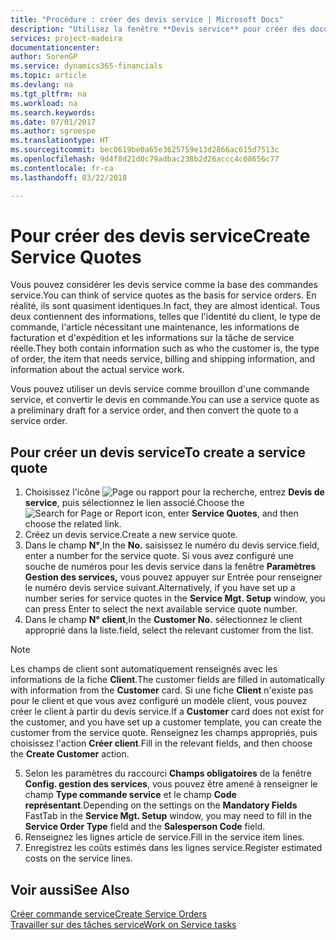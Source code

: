 ```yaml
---
title: "Procédure : créer des devis service | Microsoft Docs"
description: "Utilisez la fenêtre **Devis service** pour créer des documents dans lesquels vous saisissez des informations sur un service, tel que réparation et maintenance, pour des articles de service à la demande du client. Vous pouvez utiliser un devis service comme brouillon d'une commande service, et convertir le devis en commande."
services: project-madeira
documentationcenter: 
author: SorenGP
ms.service: dynamics365-financials
ms.topic: article
ms.devlang: na
ms.tgt_pltfrm: na
ms.workload: na
ms.search.keywords: 
ms.date: 07/01/2017
ms.author: sgroespe
ms.translationtype: HT
ms.sourcegitcommit: bec0619be0a65e3625759e13d2866ac615d7513c
ms.openlocfilehash: 9d4f8d21d0c79adbac238b2d26accc4c08656c77
ms.contentlocale: fr-ca
ms.lasthandoff: 03/22/2018

---
```

# <a name="create-service-quotes"></a><span data-ttu-id="cb3f4-104">Pour créer des devis service</span><span class="sxs-lookup"><span data-stu-id="cb3f4-104">Create Service Quotes</span></span>
<span data-ttu-id="cb3f4-105">Vous pouvez considérer les devis service comme la base des commandes service.</span><span class="sxs-lookup"><span data-stu-id="cb3f4-105">You can think of service quotes as the basis for service orders.</span></span> <span data-ttu-id="cb3f4-106">En réalité, ils sont quasiment identiques.</span><span class="sxs-lookup"><span data-stu-id="cb3f4-106">In fact, they are almost identical.</span></span> <span data-ttu-id="cb3f4-107">Tous deux contiennent des informations, telles que l'identité du client, le type de commande, l'article nécessitant une maintenance, les informations de facturation et d'expédition et les informations sur la tâche de service réelle.</span><span class="sxs-lookup"><span data-stu-id="cb3f4-107">They both contain information such as who the customer is, the type of order, the item that needs service, billing and shipping information, and information about the actual service work.</span></span>
 
<span data-ttu-id="cb3f4-108">Vous pouvez utiliser un devis service comme brouillon d'une commande service, et convertir le devis en commande.</span><span class="sxs-lookup"><span data-stu-id="cb3f4-108">You can use a service quote as a preliminary draft for a service order, and then convert the quote to a service order.</span></span>  
  
## <a name="to-create-a-service-quote"></a><span data-ttu-id="cb3f4-109">Pour créer un devis service</span><span class="sxs-lookup"><span data-stu-id="cb3f4-109">To create a service quote</span></span>  
1. <span data-ttu-id="cb3f4-110">Choisissez l'icône ![Page ou rapport pour la recherche](media/ui-search/search_small.png "icône Page ou rapport pour la recherche"), entrez **Devis de service**, puis sélectionnez le lien associé.</span><span class="sxs-lookup"><span data-stu-id="cb3f4-110">Choose the ![Search for Page or Report](media/ui-search/search_small.png "Search for Page or Report icon") icon, enter **Service Quotes**, and then choose the related link.</span></span>  
2. <span data-ttu-id="cb3f4-111">Créez un devis service.</span><span class="sxs-lookup"><span data-stu-id="cb3f4-111">Create a new service quote.</span></span>  
3. <span data-ttu-id="cb3f4-112">Dans le champ **N°**,</span><span class="sxs-lookup"><span data-stu-id="cb3f4-112">In the **No.**</span></span> <span data-ttu-id="cb3f4-113">saisissez le numéro du devis service.</span><span class="sxs-lookup"><span data-stu-id="cb3f4-113">field, enter a number for the service quote.</span></span> <span data-ttu-id="cb3f4-114">Si vous avez configuré une souche de numéros pour les devis service dans la fenêtre **Paramètres Gestion des services,** vous pouvez appuyer sur Entrée pour renseigner le numéro devis service suivant.</span><span class="sxs-lookup"><span data-stu-id="cb3f4-114">Alternatively, if you have set up a number series for service quotes in the **Service Mgt. Setup** window, you can press Enter to select the next available service quote number.</span></span>  
4. <span data-ttu-id="cb3f4-115">Dans le champ **N° client**,</span><span class="sxs-lookup"><span data-stu-id="cb3f4-115">In the **Customer No.**</span></span>  <span data-ttu-id="cb3f4-116">sélectionnez le client approprié dans la liste.</span><span class="sxs-lookup"><span data-stu-id="cb3f4-116">field, select the relevant customer from the list.</span></span>  

  > [!Note]  
  >  <span data-ttu-id="cb3f4-117">Les champs de client sont automatiquement renseignés avec les informations de la fiche **Client**.</span><span class="sxs-lookup"><span data-stu-id="cb3f4-117">The customer fields are filled in automatically with information from the **Customer** card.</span></span> <span data-ttu-id="cb3f4-118">Si une fiche **Client** n'existe pas pour le client et que vous avez configuré un modèle client, vous pouvez créer le client à partir du devis service.</span><span class="sxs-lookup"><span data-stu-id="cb3f4-118">If a **Customer** card does not exist for the customer, and you have set up a customer template, you can create the customer from the service quote.</span></span> <span data-ttu-id="cb3f4-119">Renseignez les champs appropriés, puis choisissez l'action **Créer client**.</span><span class="sxs-lookup"><span data-stu-id="cb3f4-119">Fill in the relevant fields, and then choose the **Create Customer** action.</span></span>  
  
5. <span data-ttu-id="cb3f4-120">Selon les paramètres du raccourci **Champs obligatoires** de la fenêtre **Config. gestion des services**, vous pouvez être amené à renseigner le champ **Type commande service** et le champ **Code représentant**.</span><span class="sxs-lookup"><span data-stu-id="cb3f4-120">Depending on the settings on the **Mandatory Fields** FastTab in the **Service Mgt. Setup** window, you may need to fill in the **Service Order Type** field and the **Salesperson Code** field.</span></span>  
6. <span data-ttu-id="cb3f4-121">Renseignez les lignes article de service.</span><span class="sxs-lookup"><span data-stu-id="cb3f4-121">Fill in the service item lines.</span></span>  
7. <span data-ttu-id="cb3f4-122">Enregistrez les coûts estimés dans les lignes service.</span><span class="sxs-lookup"><span data-stu-id="cb3f4-122">Register estimated costs on the service lines.</span></span>  
  
## <a name="see-also"></a><span data-ttu-id="cb3f4-123">Voir aussi</span><span class="sxs-lookup"><span data-stu-id="cb3f4-123">See Also</span></span>  
[<span data-ttu-id="cb3f4-124">Créer commande service</span><span class="sxs-lookup"><span data-stu-id="cb3f4-124">Create Service Orders</span></span>](service-how-to-create-service-orders.md)  
[<span data-ttu-id="cb3f4-125">Travailler sur des tâches service</span><span class="sxs-lookup"><span data-stu-id="cb3f4-125">Work on Service tasks</span></span>](service-how-to-work-on-service-tasks.md)  

 
